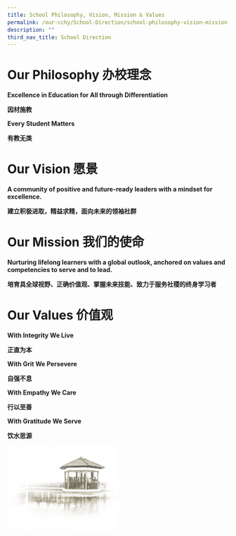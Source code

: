 ```yaml
---
title: School Philosophy, Vision, Mission & Values
permalink: /our-cchy/School-Direction/school-philosophy-vision-mission-n-values
description: ""
third_nav_title: School Direction
---
```

<h1><b>Our Philosophy 办校理念</b></h1>

<b>Excellence in Education for All through Differentiation</b>

<b>因材施教</b>

<b>Every Student Matters</b>

<b>有教无类</b>

<h1><b>Our Vision 愿景</b></h1>

<b>A community of positive and future-ready leaders with a mindset for excellence.</b>

<b>建立积极进取，精益求精，面向未来的领袖社群</b>

<h1><b>Our Mission 我们的使命</b></h1>

<b>Nurturing lifelong learners with a global outlook, anchored on values and competencies to serve and to lead.</b>

<b>培育具全球视野、正确价值观、掌握未来技能、致力于服务社稷的终身学习者</b>

<h1><b>Our Values 价值观</b></h1>

<b>With Integrity We Live</b>

<b>正直为本</b>

<b>With Grit We Persevere</b>

<b>自强不息</b>

<b>With Empathy We Care</b>

<b>行以至善</b>

<b>With Gratitude We Serve</b>

<b>饮水思源</b>

<img src="/images/pavilion.png" 
     style="width:50%">
		 
		 